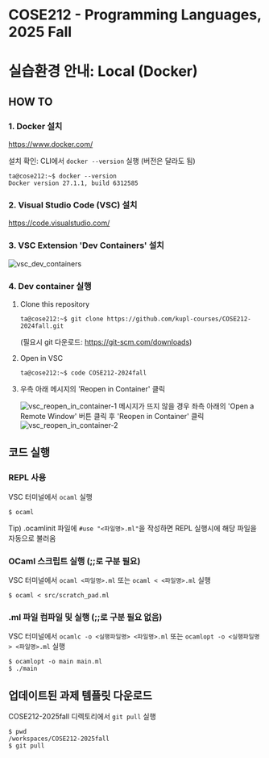 # COSE212 - Programming Languages, 2025 Fall

# 실습환경 안내: Local (Docker)

## HOW TO

### 1. Docker 설치

https://www.docker.com/

설치 확인: CLI에서 `docker --version` 실행 (버전은 달라도 됨)

```console
ta@cose212:~$ docker --version
Docker version 27.1.1, build 6312585
```

### 2. Visual Studio Code (VSC) 설치

https://code.visualstudio.com/

### 3. VSC Extension 'Dev Containers' 설치

![vsc_dev_containers](https://github.com/user-attachments/assets/ac0da2cb-cd10-4a23-8df5-0dd78d46be5b)

### 4. Dev container 실행

1. Clone this repository
   ```console
   ta@cose212:~$ git clone https://github.com/kupl-courses/COSE212-2024fall.git
   ```
   (필요시 git 다운로드: https://git-scm.com/downloads)
2. Open in VSC
   ```console
   ta@cose212:~$ code COSE212-2024fall
   ```
3. 우측 아래 메시지의 'Reopen in Container' 클릭

   ![vsc_reopen_in_container-1](https://github.com/user-attachments/assets/589d4a6c-ad83-4750-b7b2-e48c1651e198)
   메시지가 뜨지 않을 경우 좌측 아래의 'Open a Remote Window' 버튼 클릭 후 'Reopen in Container' 클릭
   ![vsc_reopen_in_container-2](https://github.com/user-attachments/assets/dfa43967-b0cc-4087-8d64-f2b2c58ecde4)

## 코드 실행

### REPL 사용

VSC 터미널에서 `ocaml` 실행

```console
$ ocaml
```

Tip) .ocamlinit 파일에 `#use "<파일명>.ml"`을 작성하면 REPL 실행시에 해당 파일을 자동으로 불러옴

### OCaml 스크립트 실행 (;;로 구분 필요)

VSC 터미널에서 `ocaml <파일명>.ml` 또는 `ocaml < <파일명>.ml` 실행

```console
$ ocaml < src/scratch_pad.ml
```

### .ml 파일 컴파일 및 실행 (;;로 구분 필요 없음)

VSC 터미널에서 `ocamlc -o <실행파일명> <파일명>.ml` 또는 `ocamlopt -o <실행파일명> <파일명>.ml` 실행

```console
$ ocamlopt -o main main.ml
$ ./main
```

## 업데이트된 과제 템플릿 다운로드

COSE212-2025fall 디렉토리에서 `git pull` 실행

```console
$ pwd
/workspaces/COSE212-2025fall
$ git pull
```
